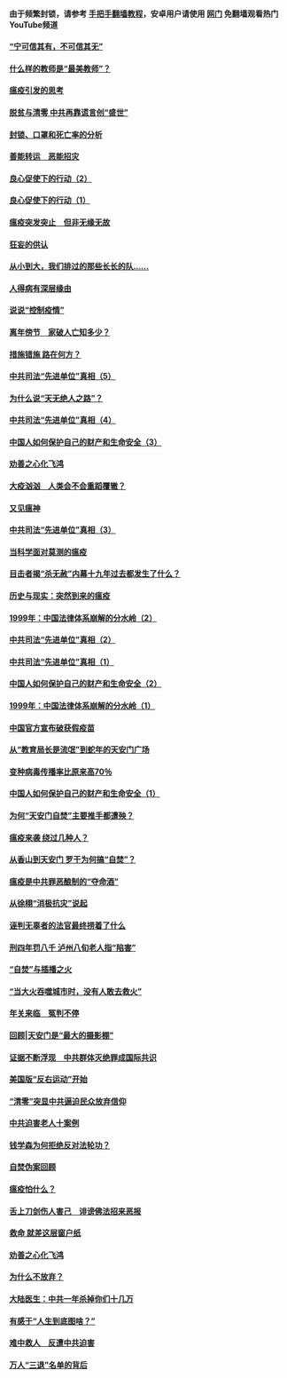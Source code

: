 #### 由于频繁封锁，请参考 [手把手翻墙教程](https://github.com/gfw-breaker/guides/wiki/)，安卓用户请使用 [网门](https://github.com/gfw-breaker/nogfw/blob/master/dl.md?t=03102300) 免翻墙观看热门YouTube频道 

#### [“宁可信其有，不可信其无”](../pages/19/421691.md?t=03102300) 

#### [什么样的教师是“最美教师”？](../pages/19/421755.md?t=03102300) 

#### [瘟疫引发的思考](../pages/19/421594.md?t=03102300) 

#### [脱贫与清零 中共再靠谎言创“盛世”](../pages/19/421590.md?t=03102300) 

#### [封锁、口罩和死亡率的分析](../pages/19/421495.md?t=03102300) 

#### [善能转运　恶能招灾](../pages/19/421334.md?t=03102300) 

#### [良心促使下的行动（2）](../pages/19/421361.md?t=03102300) 

#### [良心促使下的行动（1）](../pages/19/421302.md?t=03102300) 

#### [瘟疫突发突止　但非无缘无故](../pages/19/421281.md?t=03102300) 

#### [狂妄的供认](../pages/19/421199.md?t=03102300) 

#### [从小到大，我们排过的那些长长的队……](../pages/19/421243.md?t=03102300) 

#### [人得病有深层缘由](../pages/19/420864.md?t=03102300) 

#### [说说“控制疫情”](../pages/19/420831.md?t=03102300) 

#### [离年傍节　家破人亡知多少？](../pages/19/420563.md?t=03102300) 

#### [措施错施  路在何方？](../pages/19/420076.md?t=03102300) 

#### [中共司法“先进单位”真相（5）](../pages/19/419453.md?t=03102300) 

#### [为什么说“天无绝人之路”？](../pages/19/419618.md?t=03102300) 

#### [中共司法“先进单位”真相（4）](../pages/19/419452.md?t=03102300) 

#### [中国人如何保护自己的财产和生命安全（3）](../pages/19/419405.md?t=03102300) 

#### [劝善之心化飞鸿](../pages/19/418758.md?t=03102300) 

#### [大疫汹汹　人类会不会重蹈覆辙？](../pages/19/419691.md?t=03102300) 

#### [又见瘟神](../pages/19/419225.md?t=03102300) 

#### [中共司法“先进单位”真相（3）](../pages/19/419451.md?t=03102300) 

#### [当科学面对莫测的瘟疫](../pages/19/419625.md?t=03102300) 

#### [目击者揭“杀无赦”内幕十九年过去都发生了什么？](../pages/19/419617.md?t=03102300) 

#### [历史与现实：突然到来的瘟疫](../pages/19/419619.md?t=03102300) 

#### [1999年：中国法律体系崩解的分水岭（2）](../pages/19/419455.md?t=03102300) 

#### [中共司法“先进单位”真相（2）](../pages/19/419450.md?t=03102300) 

#### [中共司法“先进单位”真相（1）](../pages/19/419449.md?t=03102300) 

#### [中国人如何保护自己的财产和生命安全（2）](../pages/19/419404.md?t=03102300) 

#### [1999年：中国法律体系崩解的分水岭（1）](../pages/19/419454.md?t=03102300) 

#### [中国官方宣布破获假疫苗](../pages/19/419504.md?t=03102300) 

#### [从“教育局长是流氓”到蛇年的天安门广场](../pages/19/419470.md?t=03102300) 

#### [变种病毒传播率比原来高70％](../pages/19/419456.md?t=03102300) 

#### [中国人如何保护自己的财产和生命安全（1）](../pages/19/419403.md?t=03102300) 

#### [为何“天安门自焚”主要推手都遭殃？](../pages/19/419348.md?t=03102300) 

#### [瘟疫来袭 绕过几种人？](../pages/19/419349.md?t=03102300) 

#### [从香山到天安门 罗干为何搞“自焚”？](../pages/19/419270.md?t=03102300) 

#### [瘟疫是中共罪恶酿制的“夺命酒”](../pages/19/419223.md?t=03102300) 

#### [从徐栩“消极抗灾”说起](../pages/19/419224.md?t=03102300) 

#### [诬判无辜者的法官最终捞着了什么](../pages/19/419268.md?t=03102300) 

#### [刑四年罚八千 泸州八旬老人指“陷害”](../pages/19/419232.md?t=03102300) 

#### [“自焚”与插播之火](../pages/19/419226.md?t=03102300) 

#### [“当大火吞噬城市时，没有人敢去救火”](../pages/19/419077.md?t=03102300) 

#### [年关来临　冤判不停](../pages/19/419093.md?t=03102300) 

#### [回顾|天安门是“最大的摄影棚”](../pages/19/380866.md?t=03102300) 

#### [证据不断浮现　中共群体灭绝罪成国际共识](../pages/19/419031.md?t=03102300) 

#### [美国版“反右运动”开始](../pages/19/419030.md?t=03102300) 

#### [“清零”突显中共逼迫民众放弃信仰](../pages/19/418995.md?t=03102300) 

#### [中共迫害老人十案例](../pages/19/418831.md?t=03102300) 

#### [钱学森为何拒绝反对法轮功？](../pages/19/418905.md?t=03102300) 

#### [自焚伪案回顾](../pages/19/418799.md?t=03102300) 

#### [瘟疫怕什么？](../pages/19/418800.md?t=03102300) 

#### [舌上刀剑伤人害己　诽谤佛法招来恶报](../pages/19/418731.md?t=03102300) 

#### [救命 就差这层窗户纸](../pages/19/418706.md?t=03102300) 

#### [劝善之心化飞鸿](../pages/19/416766.md?t=03102300) 

#### [为什么不放弃？](../pages/19/418691.md?t=03102300) 

#### [大陆医生：中共一年杀掉你们十几万](../pages/19/418670.md?t=03102300) 

#### [有感于“人生到底图啥？”](../pages/19/418624.md?t=03102300) 

#### [难中救人　反遭中共迫害](../pages/19/418414.md?t=03102300) 

#### [万人“三退”名单的背后](../pages/19/418505.md?t=03102300) 


